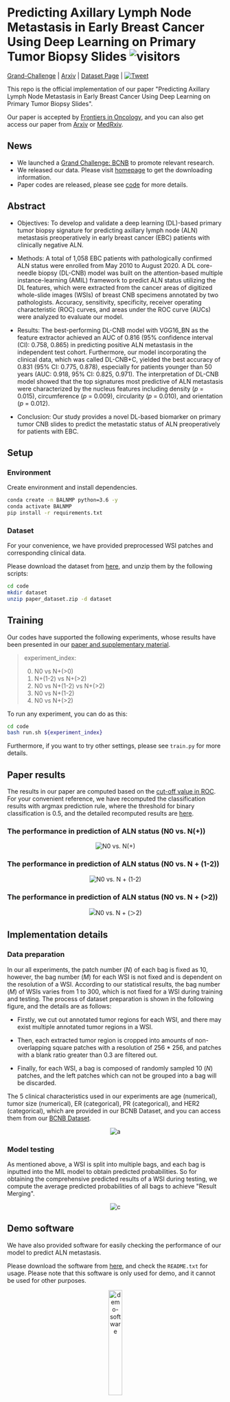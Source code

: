 # Predicting Axillary Lymph Node Metastasis in Early Breast Cancer Using Deep Learning on Primary Tumor Biopsy Slides ![visitors](https://visitor-badge.glitch.me/badge?page_id=bupt-ai-cz.BALNMP)
[Grand-Challenge](https://bcnb.grand-challenge.org/) | [Arxiv](https://arxiv.org/abs/2112.02222) | [Dataset Page](https://bupt-ai-cz.github.io/BCNB/) | [![Tweet](https://img.shields.io/twitter/url/http/shields.io.svg?style=social)](https://twitter.com/intent/tweet?text=Codes%20and%20Data%20for%20Our%20Paper:%20"Predicting%20Axillary%20Lymph%20Node%20Metastasis%20in%20Early%20Breast%20Cancer"%20&url=https://github.com/bupt-ai-cz/BALNMP)

This repo is the official implementation of our paper "Predicting Axillary Lymph Node Metastasis in Early Breast Cancer Using Deep Learning on Primary Tumor Biopsy Slides".

Our paper is accepted by [Frontiers in Oncology](https://www.frontiersin.org/articles/10.3389/fonc.2021.759007/full), and you can also get access our paper from [Arxiv](https://arxiv.org/abs/2112.02222) or [MedRxiv](https://www.medrxiv.org/content/10.1101/2021.10.10.21264721).

## News
- We launched a [Grand Challenge: BCNB](https://bcnb.grand-challenge.org/) to promote relevant research.
- We released our data. Please visit [homepage](https://bupt-ai-cz.github.io/BCNB/) to get the downloading information.
- Paper codes are released, please see [code](./code) for more details.

## Abstract

- Objectives: To develop and validate a deep learning (DL)-based primary tumor biopsy signature for predicting axillary lymph node (ALN) metastasis preoperatively in early breast cancer (EBC) patients with clinically negative ALN.

- Methods: A total of 1,058 EBC patients with pathologically confirmed ALN status were enrolled from May 2010 to August 2020. A DL core-needle biopsy (DL-CNB) model was built on the attention-based multiple instance-learning (AMIL) framework to predict ALN status utilizing the DL features, which were extracted from the cancer areas of digitized whole-slide images (WSIs) of breast CNB specimens annotated by two pathologists. Accuracy, sensitivity, specificity, receiver operating characteristic (ROC) curves, and areas under the ROC curve (AUCs) were analyzed to evaluate our model.

- Results: The best-performing DL-CNB model with VGG16_BN as the feature extractor achieved an AUC of 0.816 (95% confidence interval (CI): 0.758, 0.865) in predicting positive ALN metastasis in the independent test cohort. Furthermore, our model incorporating the clinical data, which was called DL-CNB+C, yielded the best accuracy of 0.831 (95% CI: 0.775, 0.878), especially for patients younger than 50 years (AUC: 0.918, 95% CI: 0.825, 0.971). The interpretation of DL-CNB model showed that the top signatures most predictive of ALN metastasis were characterized by the nucleus features including density (*p* = 0.015), circumference (*p* = 0.009), circularity (*p* = 0.010), and orientation (*p* = 0.012).

- Conclusion: Our study provides a novel DL-based biomarker on primary tumor CNB slides to predict the metastatic status of ALN preoperatively for patients with EBC.

## Setup

### Environment

Create environment and install dependencies.

```bash
conda create -n BALNMP python=3.6 -y
conda activate BALNMP
pip install -r requirements.txt
```

### Dataset

For your convenience, we have provided preprocessed WSI patches and corresponding clinical data.

Please download the dataset from [here](https://drive.google.com/file/d/1KKbdsmCaA4xKDdOPdTXuxIga4o9ZUrLG/view?usp=sharing), and unzip them by the following scripts:

```bash
cd code
mkdir dataset
unzip paper_dataset.zip -d dataset
```

## Training

Our codes have supported the following experiments, whose results have been presented in our [paper and supplementary material](https://arxiv.org/abs/2112.02222).

> experiment_index:
> 
> 0. N0 vs N+(>0)
> 1. N+(1-2) vs N+(>2)
> 2. N0 vs N+(1-2) vs N+(>2)
> 3. N0 vs N+(1-2)
> 4. N0 vs N+(>2)

To run any experiment, you can do as this:

```bash
cd code
bash run.sh ${experiment_index}
```

Furthermore, if you want to try other settings, please see `train.py` for more details.

## Paper results

The results in our paper are computed based on the [cut-off value in ROC](https://en.wikipedia.org/wiki/Youden%27s_J_statistic#:~:text=Youden%27s%20index%20is,as%20informedness.%5B3%5D). For your convenient reference, we have recomputed the classification results with argmax prediction rule, where the threshold for binary classification is 0.5, and the detailed recomputed results are [here](./recompute_results.md).

### The performance in prediction of ALN status (N0 vs. N(+))

<div align="center">
    <img src="imgs/N0 vs. N(+).png" alt="N0 vs. N(+)"/>
</div>

### The performance in prediction of ALN status (N0 vs. N + (1-2))

<div align="center">
    <img src="imgs/N0 vs. N + (1-2).png" alt="N0 vs. N + (1-2)"/>
</div>

### The performance in prediction of ALN status (N0 vs. N + (>2))

<div align="center">
    <img src="imgs/N0 vs. N + (＞2).png" alt="N0 vs. N + (＞2)"/>
</div>

## Implementation details

### Data preparation

In our all experiments, the patch number (*N*) of each bag is fixed as 10, however, the bag number (*M*) for each WSI is not fixed and is dependent on the resolution of a WSI. According to our statistical results, the bag number (*M*) of WSIs varies from 1 to 300, which is not fixed for a WSI during training and testing. The process of dataset preparation is shown in the following figure, and the details are as follows:

- Firstly, we cut out annotated tumor regions for each WSI, and there may exist multiple annotated tumor regions in a WSI.

- Then, each extracted tumor region is cropped into amounts of non-overlapping square patches with a resolution of 256 \* 256, and patches with a blank ratio greater than 0.3 are filtered out.

- Finally, for each WSI, a bag is composed of randomly sampled 10 (*N*) patches, and the left patches which can not be grouped into a bag will be discarded.

The 5 clinical characteristics used in our experiments are age (numerical), tumor size (numerical), ER (categorical), PR (categorical), and HER2 (categorical), which are provided in our BCNB Dataset, and you can access them from our [BCNB Dataset](https://bupt-ai-cz.github.io/BCNB/).

<div align="center">
    <img src="imgs/a.png" alt="a"/>
</div>

### Model testing

As mentioned above, a WSI is split into multiple bags, and each bag is inputted into the MIL model to obtain predicted probabilities. So for obtaining the comprehensive predicted results of a WSI during testing, we compute the average predicted probabilities of all bags to achieve "Result Merging".

<div align="center">
    <img src="imgs/c.png" alt="c"/>
</div>

## Demo software

We have also provided software for easily checking the performance of our model to predict ALN metastasis.

Please download the software from [here](https://drive.google.com/drive/folders/18f0rEmV3dfdZsnFY2mfbF-MMtk9JkjZY?usp=sharing), and check the `README.txt` for usage. Please note that this software is only used for demo, and it cannot be used for other purposes.

<div align="center">
    <img src="imgs/demo-software.png" alt="demo-software" height="25%" width="25%" />
</div>

## Citation

If this work helps your research, please cite this paper in your publications.

```
@article{xu2021predicting,
  title={Predicting axillary lymph node metastasis in early breast cancer using deep learning on primary tumor biopsy slides},
  author={Xu, Feng and Zhu, Chuang and Tang, Wenqi and Wang, Ying and Zhang, Yu and Li, Jie and Jiang, Hongchuan and Shi, Zhongyue and Liu, Jun and Jin, Mulan},
  journal={Frontiers in oncology},
  volume={11},
  pages={759007},
  year={2021},
  publisher={Frontiers Media SA}
}
```

## Contact

If you encounter any problems, please open an issue without hesitation, and you can also contact us with the following:

- email: tangwenqi@bupt.edu.cn, czhu@bupt.edu.cn, drxufeng@mail.ccmu.edu.cn

## Acknowledgements

This project is based on the following open-source projects. We thank their authors for making the source code publically available.

- [AttentionDeepMIL](https://github.com/AMLab-Amsterdam/AttentionDeepMIL)